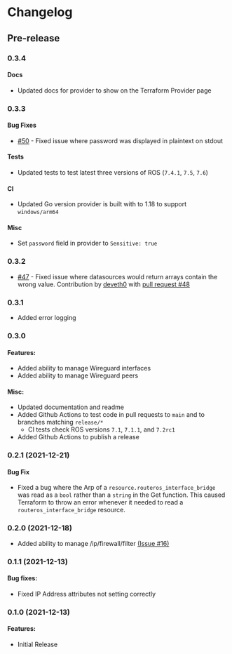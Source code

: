 # Changelog

## Pre-release

### 0.3.4

#### Docs
- Updated docs for provider to show on the Terraform Provider page


### 0.3.3

#### Bug Fixes
- [#50](https://github.com/GNewbury1/terraform-provider-routeros/issues/50) - Fixed issue where password was displayed in plaintext on stdout

#### Tests
- Updated tests to test latest three versions of ROS (`7.4.1`, `7.5`, `7.6`)

#### CI
- Updated Go version provider is built with to 1.18 to support `windows/arm64`

#### Misc
- Set `password` field in provider to `Sensitive: true`

### 0.3.2
- [#47](https://github.com/GNewbury1/terraform-provider-routeros/issues/47) - Fixed issue where datasources would return arrays contain the wrong value. Contribution by [deveth0](https://github.com/deveth0/) with [pull request #48](https://github.com/GNewbury1/terraform-provider-routeros/pull/48)

### 0.3.1
- Added error logging

### 0.3.0 
#### Features:
- Added ability to manage Wireguard interfaces
- Added ability to manage Wireguard peers

#### Misc:
- Updated documentation and readme
- Added Github Actions to test code in pull requests to `main` and to branches matching `release/*`
    - CI tests check ROS versions `7.1`, `7.1.1`, and `7.2rc1`
- Added Github Actions to publish a release

### 0.2.1 (2021-12-21)
#### Bug Fix
- Fixed a bug where the Arp of a `resource.routeros_interface_bridge` was read as a `bool` rather than a `string` in the Get function. This caused Terraform to throw an error whenever it needed to read a `routeros_interface_bridge` resource.

### 0.2.0 (2021-12-18)
- Added ability to manage /ip/firewall/filter [(Issue #16)](https://github.com/GNewbury1/terraform-provider-routeros/issues/16)

### 0.1.1 (2021-12-13)
#### Bug fixes:
- Fixed IP Address attributes not setting correctly

### 0.1.0 (2021-12-13)
#### Features:
- Initial Release
